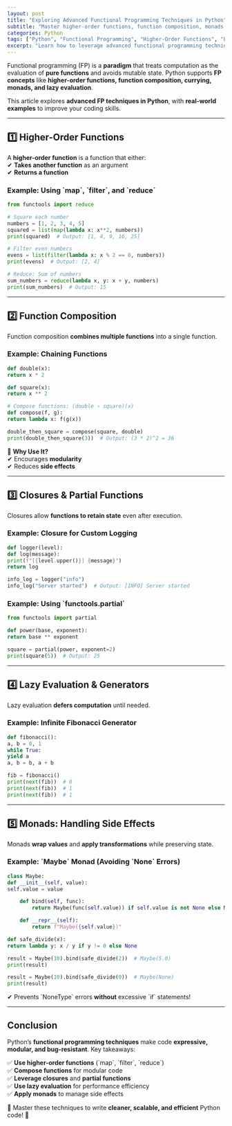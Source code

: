 ```yaml
---
layout: post
title: "Exploring Advanced Functional Programming Techniques in Python"
subtitle: "Master higher-order functions, function composition, monads, and more"
categories: Python
tags: ["Python", "Functional Programming", "Higher-Order Functions", "Lambdas", "Monads", "Closures"]
excerpt: "Learn how to leverage advanced functional programming techniques in Python to write concise, expressive, and efficient code."
---
```




Functional programming (FP) is a **paradigm** that treats computation as the evaluation of **pure functions** and avoids mutable state. Python supports **FP concepts** like **higher-order functions, function composition, currying, monads, and lazy evaluation**.

This article explores **advanced FP techniques in Python**, with **real-world examples** to improve your coding skills.

---

## 1️⃣ Higher-Order Functions

A **higher-order function** is a function that either:  
✔ **Takes another function** as an argument  
✔ **Returns a function**

### Example: Using &#96;map&#96;, &#96;filter&#96;, and &#96;reduce&#96;

```python
from functools import reduce

# Square each number
numbers = [1, 2, 3, 4, 5]  
squared = list(map(lambda x: x**2, numbers))  
print(squared)  # Output: [1, 4, 9, 16, 25]

# Filter even numbers
evens = list(filter(lambda x: x % 2 == 0, numbers))  
print(evens)  # Output: [2, 4]

# Reduce: Sum of numbers
sum_numbers = reduce(lambda x, y: x + y, numbers)  
print(sum_numbers)  # Output: 15  
```

---

## 2️⃣ Function Composition

Function composition **combines multiple functions** into a single function.

### Example: Chaining Functions

```python
def double(x):  
return x * 2

def square(x):  
return x ** 2

# Compose functions: (double ∘ square)(x)
def compose(f, g):  
return lambda x: f(g(x))

double_then_square = compose(square, double)  
print(double_then_square(3))  # Output: (3 * 2)^2 = 36  
```

🔹 **Why Use It?**  
✔ Encourages **modularity**  
✔ Reduces **side effects**

---

## 3️⃣ Closures & Partial Functions

Closures allow **functions to retain state** even after execution.

### Example: Closure for Custom Logging

```python
def logger(level):  
def log(message):  
print(f"[{level.upper()}] {message}")  
return log

info_log = logger("info")  
info_log("Server started")  # Output: [INFO] Server started  
```

### Example: Using &#96;functools.partial&#96;

```python
from functools import partial

def power(base, exponent):  
return base ** exponent

square = partial(power, exponent=2)  
print(square(5))  # Output: 25  
```

---

## 4️⃣ Lazy Evaluation & Generators

Lazy evaluation **defers computation** until needed.

### Example: Infinite Fibonacci Generator

```python
def fibonacci():  
a, b = 0, 1  
while True:  
yield a  
a, b = b, a + b

fib = fibonacci()  
print(next(fib))  # 0  
print(next(fib))  # 1  
print(next(fib))  # 1  
```

---

## 5️⃣ Monads: Handling Side Effects

Monads **wrap values** and **apply transformations** while preserving state.

### Example: &#96;Maybe&#96; Monad (Avoiding &#96;None&#96; Errors)

```python
class Maybe:  
def __init__(self, value):  
self.value = value

    def bind(self, func):  
        return Maybe(func(self.value)) if self.value is not None else Maybe(None)  

    def __repr__(self):  
        return f"Maybe({self.value})"  

def safe_divide(x):  
return lambda y: x / y if y != 0 else None

result = Maybe(10).bind(safe_divide(2))  # Maybe(5.0)  
print(result)

result = Maybe(10).bind(safe_divide(0))  # Maybe(None)  
print(result)  
```

✔ Prevents &#96;NoneType&#96; errors **without** excessive &#96;if&#96; statements!

---

## Conclusion

Python’s **functional programming techniques** make code **expressive, modular, and bug-resistant**. Key takeaways:

✅ **Use higher-order functions** (&#96;map&#96;, &#96;filter&#96;, &#96;reduce&#96;)  
✅ **Compose functions** for modular code  
✅ **Leverage closures** and **partial functions**  
✅ **Use lazy evaluation** for performance efficiency  
✅ **Apply monads** to manage side effects

📌 Master these techniques to write **cleaner, scalable, and efficient** Python code! 🚀


